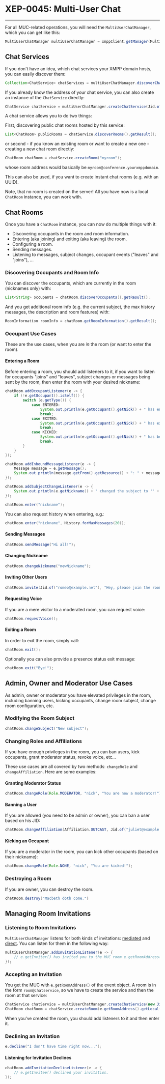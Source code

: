 # XEP-0045: Multi-User Chat
---

For all MUC-related operations, you will need the `MultiUserChatManager`, which you can get like this:

```java
MultiUserChatManager multiUserChatManager = xmppClient.getManager(MultiUserChatManager.class);
```

## Chat Services

If you don't have an idea, which chat services your XMPP domain hosts, you can easily discover them:

```java
Collection<ChatService> chatServices = multiUserChatManager.discoverChatServices().getResult();
```

If you already know the address of your chat service, you can also create an instance of the `ChatService` directly:

```java
ChatService chatService = multiUserChatManager.createChatService(Jid.of("conference.yourxmppdomain"));
```

A chat service allows you to do two things:

First, discovering public chat rooms hosted by this service:

```java
List<ChatRoom> publicRooms = chatService.discoverRooms().getResult();
```

or second - if you know an existing room or want to create a new one - creating a new chat room directly:

```java
ChatRoom chatRoom = chatService.createRoom("myroom");
```

whose room address would basically be `myroom@conference.yourxmppdomain`.

This can also be used, if you want to create instant chat rooms (e.g. with an UUID).

Note, that no room is created on the server! All you have now is a local `ChatRoom` instance, you can work with.

## Chat Rooms

Once you have a `ChatRoom` instance, you can now do multiple things with it:

* Discovering occupants in the room and room information.
* Entering (aka joining) and exiting (aka leaving) the room.
* Configuring a room.
* Sending messages.
* Listening to messages, subject changes, occupant events ("leaves" and "joins"), ...

### Discovering Occupants and Room Info

You can discover the occupants, which are currently in the room (nicknames only) with:

```java
List<String> occupants = chatRoom.discoverOccupants().getResult();
```

And you get additional room info (e.g. the current subject, the max history messages, the description and room features)
with:

```java
RoomInformation roomInfo = chatRoom.getRoomInformation().getResult();
```

### Occupant Use Cases

These are the use cases, when you are *in* the room (or want to enter the room).

#### Entering a Room

Before entering a room, you should add listeners to it, if you want to listen for occupants "joins" and "leaves",
subject changes or messages being sent by the room, then enter the room with your desired nickname:

```java
chatRoom.addOccupantListener(e -> {
    if (!e.getOccupant().isSelf()) {
        switch (e.getType()) {
            case ENTERED:
                System.out.println(e.getOccupant().getNick() + " has entered the room.");
                break;
            case EXITED:
                System.out.println(e.getOccupant().getNick() + " has exited the room.");
                break;
            case KICKED:
                System.out.println(e.getOccupant().getNick() + " has been kicked out of the room.");
                break;
        }
    }
});

chatRoom.addInboundMessageListener(e -> {
    Message message = e.getMessage();
    System.out.println(message.getFrom().getResource() + ": " + message.getBody());
});

chatRoom.addSubjectChangeListener(e -> {
    System.out.println(e.getNickname() + " changed the subject to '" + e.getSubject() + "'.");
});

chatRoom.enter("nickname");
```

You can also request history when entering, e.g.:

```java
chatRoom.enter("nickname", History.forMaxMessages(20));
```

#### Sending Messages

```java
chatRoom.sendMessage("Hi all!");
```

#### Changing Nickname

```java
chatRoom.changeNickname("newNickname");
```

#### Inviting Other Users

```java
chatRoom.invite(Jid.of("romeo@example.net"), "Hey, please join the room");
```

#### Requesting Voice

If you are a mere visitor to a moderated room, you can request voice:

```java
chatRoom.requestVoice();
```

#### Exiting a Room

In order to exit the room, simply call:

```java
chatRoom.exit();
```

Optionally you can also provide a presence status exit message:

```java
chatRoom.exit("Bye!");
```

## Admin, Owner and Moderator Use Cases

As admin, owner or moderator you have elevated privileges in the room, including banning users, kicking occupants,
change room subject, change room configuration, etc.

### Modifying the Room Subject

```java
chatRoom.changeSubject("New subject");
```

### Changing Roles and Affiliations

If you have enough privileges in the room, you can ban users, kick occupants, grant moderator status, revoke voice,
etc...

These use cases are all covered by two methods: `changeRole` and `changeAffiliation`. Here are some examples:

#### Granting Moderator Status

```java
chatRoom.changeRole(Role.MODERATOR, "nick", "You are now a moderator!");
```

#### Banning a User

If you are allowed (you need to be admin or owner), you can ban a user based on his JID:

```java
chatRoom.changeAffiliation(Affiliation.OUTCAST, Jid.of("juliet@example.net"), "You are banned!");
```

#### Kicking an Occupant

If you are a moderator in the room, you can kick other occupants (based on their nickname):

```java
chatRoom.changeRole(Role.NONE, "nick", "You are kicked!");
```

### Destroying a Room

If you are owner, you can destroy the room.

```java
chatRoom.destroy("Macbeth doth come.")
```

## Managing Room Invitations

### Listening to Room Invitations

`MultiUserChatManager` listens for both kinds of invitations: [mediated][Mediated] and [direct][Direct]. You can listen
for them in the following way:

```java
multiUserChatManager.addInvitationListener(e -> {
    // e.getInviter() has invited you to the MUC room e.getRoomAddress()
});
```

### Accepting an Invitation

You get the MUC with ```e.getRoomAddress()``` of the event object. A room is in the form ```room@chatservice```, so we
have to create the service and then the room at that service:

```java
ChatService chatService = multiUserChatManager.createChatService(new Jid(e.getRoomAddress().getDomain()));
ChatRoom chatRoom = chatService.createRoom(e.getRoomAddress().getLocal());
```

When you've created the room, you should add listeners to it and then enter it.

### Declining an Invitation

```java
e.decline("I don't have time right now...");
```

#### Listening for Invitation Declines

```java
chatRoom.addInvitationDeclineListener(e -> {
    // e.getInvitee() declined your invitation.
});
```

[MUC]: https://xmpp.org/extensions/xep-0045.html "XEP-0045: Multi-User Chat"

[Mediated]: https://xmpp.org/extensions/xep-0045.html#invite-mediated

[Direct]: https://xmpp.org/extensions/xep-0249.html
